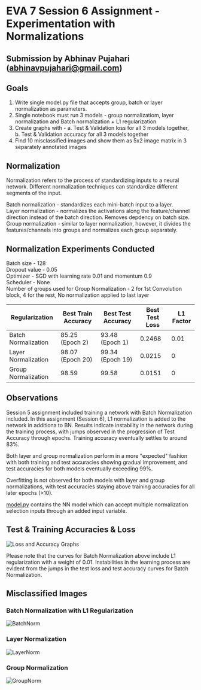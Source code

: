 # EVA 7 Session 6 Assignment - Experimentation with Normalizations
## Submission by Abhinav Pujahari (abhinavpujahari@gmail.com)

## Goals
1. Write single model.py file that accepts group, batch or layer normalization as parameters.
2. Single notebook must run 3 models - group normalizatiom, layer normalization and Batch normalization + L1 regularization
3. Create graphs with - 
  a. Test & Validation loss for all 3 models together,
  b. Test & Validation accuracy for all 3 models together
4. Find 10 misclassified images and show them as 5x2 image matrix in 3 separately annotated images

## Normalization
Normalization refers to the process of standardizing inputs to a neural network. Different normalization techniques can standardize different segments of the input. 

Batch normalization - standardizes each mini-batch input to a layer.\
Layer normalization - normalizes the activations along the feature/channel direction instead of the batch direction. Removes depdency on batch size. \
Group normalization - similar to layer normalization, however, it divides the features/channels into groups and normalizes each group separately.

## Normalization Experiments Conducted

Batch size - 128 \
Dropout value - 0.05 \
Optimizer - SGD with learning rate 0.01 and momentum 0.9 \
Scheduler - None \
Number of groups used for Group Normalization - 2 for 1st Convolution block, 4 for the rest, No normalization applied to last layer

|Regularization|	Best Train Accuracy	| Best Test Accuracy |	Best Test Loss| L1 Factor |
|------------|-----------------|-------------|----------|---|
|Batch Normalization|85.25 (Epoch 2)|93.48 (Epoch 1)|0.2468|0.01
|Layer Normalization|98.07 (Epoch 20)|99.34 (Epoch 19)|0.0215|0
|Group Normalization|98.59|99.58|0.0151|0

## Observations

Session 5 assignment included training a network with Batch Normalization included. In this assignment (Session 6), L1 normalization is added to the network in additiona to BN. Results indicate instability in the network during the training process, with jumps observed in the progression of Test Accuracy through epochs. Training accuracy eventually settles to around 83%.

Both layer and group normalization perform in a more "expected" fashion with both training and test accuracies showing gradual improvement, and test accuracies for both models eventually exceeding 99%.

Overfitting is not observed for both models with layer and group normalizations, with test accuracies staying above training accuracies for all later epochs (>10).

[model.py](https://github.com/a-pujahari/EVA7/blob/main/Session6/model.py) contains the NN model which can accept multiple normalization selection inputs through an added input variable.

## Test & Training Accuracies & Loss
![Loss and Accuracy Graphs](https://github.com/a-pujahari/EVA7/blob/main/Session6/LossAccuracyGraphs.png)

Please note that the curves for Batch Normalization above include L1 regularization with a weight of 0.01.
Instabilities in the learning process are evident from the jumps in the test loss and test accuracy curves for Batch Normalization.

## Misclassified Images

### Batch Normalization with L1 Regularization
![BatchNorm](https://github.com/a-pujahari/EVA7/blob/main/Session6/BatchNorm_L1Reg_misclassified.png)

### Layer Normalization
![LayerNorm](https://github.com/a-pujahari/EVA7/blob/main/Session6/LayerNorm_misclassified.png)

### Group Normalization
![GroupNorm](https://github.com/a-pujahari/EVA7/blob/main/Session6/GroupNorm_misclassified.png)

